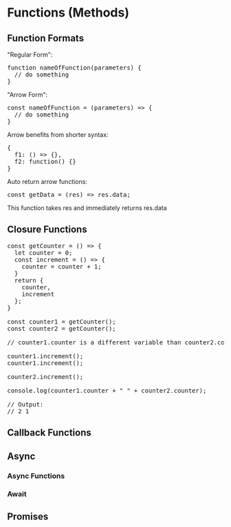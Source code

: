 # Functions (Methods)

## Function Formats

"Regular Form":
<pre>
function nameOfFunction(parameters) {
  // do something
}
</pre>

"Arrow Form":
<pre>
const nameOfFunction = (parameters) => {
  // do something
}
</pre>

Arrow benefits from shorter syntax:
<pre>
{
  f1: () => {},
  f2: function() {}
}
</pre>

Auto return arrow functions:
<pre>
const getData = (res) => res.data;
</pre>

This function takes res and immediately returns res.data

## Closure Functions

<pre>
const getCounter = () => {
  let counter = 0;
  const increment = () => {
    counter = counter + 1;
  }
  return {
    counter,
    increment
  };
}

const counter1 = getCounter();
const counter2 = getCounter();

// counter1.counter is a different variable than counter2.counter

counter1.increment();
counter1.increment();

counter2.increment();

console.log(counter1.counter + " " + counter2.counter);

// Output:
// 2 1
</pre>

## Callback Functions

## Async

### Async Functions

### Await

## Promises

